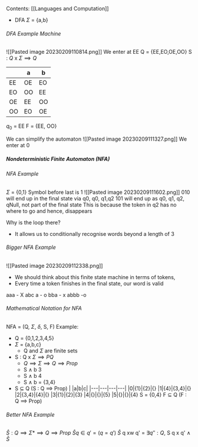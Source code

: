 Contents:
[[Languages and Computation]]

- DFA $\Sigma$ = {a,b}
###### DFA Example Machine
![[Pasted image 20230209110814.png]]
We enter
at EE
Q = {EE,EO,OE,OO}
S : $Q$ x $\Sigma \implies Q$ 

| | a | b |
|---|---|---|
|EE|OE|EO|
|EO|OO|EE|
|OE|EE|OO|
|OO|EO|OE|

$q_0$ = EE
F = {EE, OO}

We can simplify the automaton
![[Pasted image 20230209111327.png]]
We enter at 0
##### Nondeterministic Finite Automaton (NFA)
###### NFA Example
$\Sigma$  = {0,1} Symbol before last is 1
![[Pasted image 20230209111602.png]]
010 will end up in the final state via q0, q0, q1,q2
101 will end up as q0, q1, q2, qNull, not part of the final state
This is because the token in q2 has no where to go and hence, disappears

Why is the loop there?
- It allows us to conditionally recognise words beyond a length of 3


###### Bigger NFA Example
![[Pasted image 20230209112338.png]]
- We should think about this finite state machine in terms of tokens,
- Every time a token finishes in the final state, our word is valid

aaa - X
abc a - o
bba - x
abbb -o

###### Mathematical Notation for NFA
NFA = (Q, $\Sigma$, $\delta$, S, F)
Example:
- Q = {0,1,2,3,4,5}
- $\Sigma$ = {a,b,c}
	- Q and $\Sigma$ are finite sets
- S : Q x $\Sigma \implies PQ$ 
	- $Q  \implies \Sigma \implies Q \implies Prop$
	- S $\land$ b 3
	- S $\land$ b 4
	- S $\land$ b = {3,4}
- S $\subseteq$ Q (S : Q $\implies$ Prop)
| |a|b|c|
|---|---|---|---|
|0|{1}|{2}|{}
|1|{4}|{3,4}|{}
|2|{3,4}|{4}|{}
|3|{1}|{2}|{3}
|4|{}|{}|{5}
|5|{}|{}|{4}
S = {0,4}
F $\subseteq$ Q    (F : Q $\implies$ Prop)

###### Better NFA Example
$\hat{S}:Q \implies \Sigma* \implies Q \implies Prop$ 
$\hat{S} q \in q' = (q = q')$ 
$\hat{S}$ q xw q' = $\exists q'' : Q,$  S q x q' $\land$ $\hat{S}$
